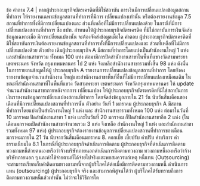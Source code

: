ข้อ
คำถาม
7.4 | หากผู้ประกอบธุรกิจบัตรเครดิตที่มิใช่สถาบัน
การเงินมีการเปลี่ยนแปลงข้อมูลสถานที่ทำการ
ให้รายงานเฉพาะข้อมูลสถานที่ทำการที่มีการ
เปลี่ยนแปลงเท่านั้น หรือต้องรายงานข้อมูล
7.5
สถานที่ทําการทั้งที่มีการเปลี่ยนแปลงและ
ส่วนที่เหลือที่ไม่มีการเปลี่ยนแปลงด้วย
ในกรณีที่มีการเปลี่ยนแปลงสถานที่ทําการ
ซึ่ง ธปท. กำหนดให้ผู้ประกอบธุรกิจบัตรเครดิต
ที่มิใช่สถาบันการเงินจัดส่งข้อมูลเฉพาะเมื่อ
มีการเปลี่ยนแปลงนั้น จะต้องจัดส่งข้อมูลเมื่อใด
คําตอบ
ผู้ประกอบธุรกิจบัตรเครดิตที่มิใช่สถาบันการเงินต้องรายงานข้อมูลสถานที่ทำการทั้งที่มีการเปลี่ยนแปลงและ
ส่วนที่เหลือที่ไม่มีการเปลี่ยนแปลงด้วย
ตัวอย่าง เดิมผู้ประกอบธุรกิจ A มีสถานที่ทำการโดยแบ่งเป็นสำนักงานใหญ่ 1 แห่ง และสำนักงานสาขารวม
ทั้งหมด 100 แห่ง ต่อมามีการปิดสำนักงานสาขาในพื้นที่แขวงวัดสามพระยา เขตพระนคร จังหวัด
กรุงเทพมหานคร ไป 2 แห่ง จึงเหลือสำนักงานสาขารวมทั้งสิ้น 98 แห่ง ดังนั้น ในการรายงานข้อมูลให้ผู้
ประกอบธุรกิจ A รายงานการเปลี่ยนแปลงข้อมูลสถานที่ทำการ โดยยังคงรายงานข้อมูลจำนวนสำนักงาน
ใหญ่และสำนักงานสาขาพื้นที่อื่นที่ไม่มีการเปลี่ยนแปลงเหมือนเดิม ในขณะที่สำนักงานสาขาที่ในพื้นที่แขวง
วัดสามพระยา เขตพระนคร จังหวัดกรุงเทพมหานคร ให้ update จำนวนสำนักงานสาขาภายหลังจากการ
เปลี่ยนแปลง
ให้ผู้ประกอบธุรกิจบัตรเครดิตที่มิใช่สถาบันการเงินรายงานข้อมูลการเปลี่ยนแปลงสถานที่ทำการ
โดยจัดส่งข้อมูลภายใน 21 วัน นับวันสิ้นเดือนของเดือนที่มีการเปลี่ยนแปลงสถานที่ทำการนั้น
ตัวอย่าง วันที่ 1 มกราคม ผู้ประกอบธุรกิจ A มีสถานที่ทำการโดยแบ่งเป็นสำนักงานใหญ่ 1 แห่ง และ
สำนักงานสาขารวมทั้งหมด 100 แห่ง ต่อมาในวันที่ 10 มกราคม ปิดสำนักงานสาขา 1 แห่ง และในวันที่ 20
มกราคม ก็ปิดสำนักงานสาขาอีก 2 แห่ง (ในเดือนมกราคมปิดสำนักงานสาขาจำนวนรวม 3 แห่ง จึงเหลือ
สํานักงานใหญ่ 1 แห่ง และสำนักงานสาขารวมทั้งหมด 97 แห่ง)
ผู้ประกอบธุรกิจต้องรายงานข้อมูลการเปลี่ยนแปลงสถานที่ทำการของเดือนมกราคมภายใน 21 วัน
นับจากวันสิ้นเดือนมกราคม
8. ดอกเบี้ย เบี้ยปรับ ค่าปรับ ค่าบริการ ค่าธรรมเนียมใด
8.1 ในกรณีที่ผู้ประกอบธุรกิจดำเนินการติดตาม ผู้ประกอบธุรกิจที่ดำเนินการติดตามทวงถามหนี้ด้วยตนเองหรือว่าจ้างบริษัทภายนอกดำเนินการติดตามทวงถาม
ทวงถามหนี้เองหรือว่าจ้างบริษัทภายนอก
ๆ และค่าใช้จ่ายตามที่ได้จ่ายไปจริงและพอสมควรแก่เหตุ
หนี้แทน (Outsourcing) จะสามารถเรียกเก็บค่าติดตามทวงถามหนี้จากผู้บริโภคได้ต่อเมื่อมีการติดตามทวงถามหนี้
ดำเนินการแทน (outsourcing) ผู้ประกอบธุรกิจ จริง และสามารถพิสูจน์ได้ว่า ผู้บริโภคได้รับทราบถึงการติดตามทวงถามหนี้แล้วเท่านั้น ไม่ว่าจะใช้วิธีการใด
